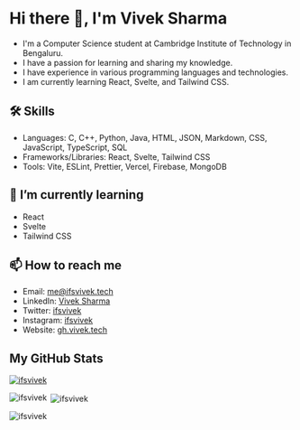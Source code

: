 # Hi there 👋, I'm Vivek Sharma

- I'm a Computer Science student at Cambridge Institute of Technology in Bengaluru.
- I have a passion for learning and sharing my knowledge.
- I have experience in various programming languages and technologies.
- I am currently learning React, Svelte, and Tailwind CSS.

## 🛠 Skills

- Languages: C, C++, Python, Java, HTML, JSON, Markdown, CSS, JavaScript, TypeScript, SQL
- Frameworks/Libraries: React, Svelte, Tailwind CSS
- Tools: Vite, ESLint, Prettier, Vercel, Firebase, MongoDB

## 🌱 I’m currently learning

- React
- Svelte
- Tailwind CSS

## 📫 How to reach me

- Email: [me@ifsvivek.tech](mailto:me@ifsvivek.tech)
- LinkedIn: [Vivek Sharma](https://www.linkedin.com/in/ifsvivek/)
- Twitter: [ifsvivek](https://twitter.com/ifsvivek)
- Instagram: [ifsvivek](https://www.instagram.com/ifsvivek/)
- Website: [gh.vivek.tech](https://gh.vivek.tech)

## My GitHub Stats

<p align="left"><a href="https://github.com/ifsvivek"><img src="https://github-profile-trophy.vercel.app/?username=ifsvivek" alt="ifsvivek" /></a></p>
<p><img align="left" src="https://github-readme-stats.vercel.app/api/top-langs?username=ifsvivek&show_icons=true&locale=en&layout=compact"alt="ifsvivek" /></p>
<p> <img align="center" src="https://github-readme-stats.vercel.app/api?username=ifsvivek&show_icons=true&locale=en" alt="ifsvivek" /></p>
<p><img align="center" src="https://github-readme-streak-stats.herokuapp.com/?user=ifsvivek&" alt="ifsvivek" /></p>
